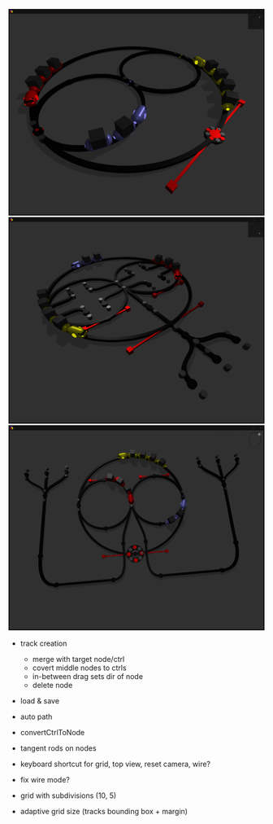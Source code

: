 
![screenshot](img/rts.png)
![screenshot](img/rts01.png)
![screenshot](img/rts02.png)

- track creation
    - merge with target node/ctrl
    - covert middle nodes to ctrls
    - in-between drag sets dir of node
    - delete node
    
- load & save
- auto path
- convertCtrlToNode
- tangent rods on nodes

- keyboard shortcut for grid, top view, reset camera, wire?
- fix wire mode?
- grid with subdivisions (10, 5)
- adaptive grid size (tracks bounding box + margin)
